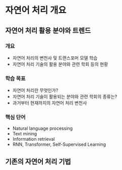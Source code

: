 # 자연어 처리 개요
## 자연어 처리 활용 분야와 트렌드
### 개요
- 자연어 처리의 변천사 및 트랜스포머 모델 학습
- 자연어 처리 기술의 활용 분야와 관련 학회 등의 현황
### 학습 목표
- 자연어 처리란 무엇인가?
- 자연어 처리 기술이 활용되는 분야와 관련 학회의 종류는?
- 과거부터 현재까지의 자연어 처리 변천사
### 핵심 단어
- Natural language processing
- Text mining
- Information retrieval
- RNN, Transformer, Self-Supervised Learning


## 기존의 자연어 처리 기법
